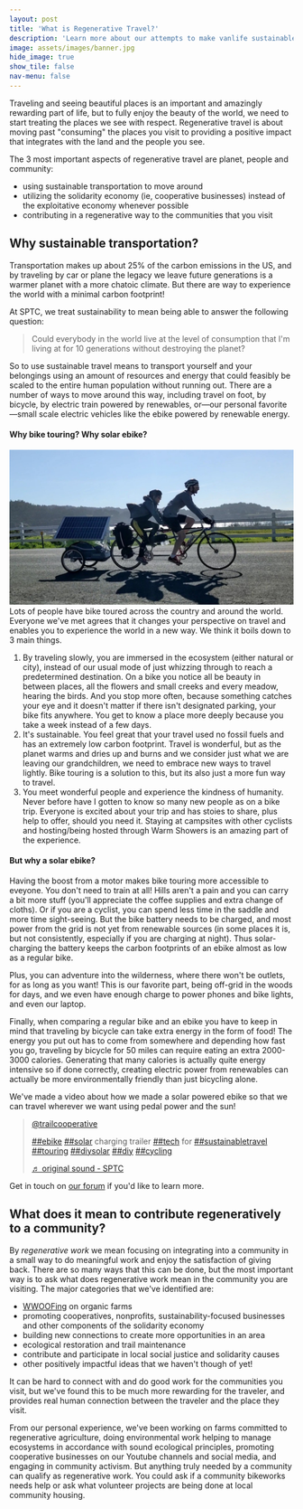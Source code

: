 ```yaml
---
layout: post
title: 'What is Regenerative Travel?'
description: 'Learn more about our attempts to make vanlife sustainable'
image: assets/images/banner.jpg
hide_image: true
show_tile: false
nav-menu: false
---
```


Traveling and seeing beautiful places is an important and amazingly rewarding part of life, but to fully enjoy the beauty of the world, we need to start treating the places we see with respect.  Regenerative travel is about moving past "consuming" the places you visit to providing a positive impact that integrates with the land and the people you see.

The 3 most important aspects of regenerative travel are planet, people and community:

- using sustainable transportation to move around
- utilizing the solidarity economy (ie, cooperative businesses) instead of the exploitative economy whenever possible
- contributing in a regenerative way to the communities that you visit



<h2>Why sustainable transportation? </h2>
<p>Transportation makes up about 25% of the carbon emissions in the US, and by traveling by car or plane the legacy we leave future generations is a warmer planet with a more chatoic climate. But there are way to experience the world with a minimal carbon footprint!

<p>At SPTC, we treat sustainability to mean being able to answer the following question:</p>
<blockquote>Could everybody in the world live at the level of consumption that I'm living at for 10 generations without destroying the planet?  </blockquote>

<p>So to use sustainable travel means to transport yourself and your belongings using an amount of resources and energy that could feasibly be scaled to the entire human population without running out. There are a number of ways to move around this way, including travel on foot, by bicycle, by electric train powered by renewables, or&mdash;our personal favorite&mdash;small scale electric vehicles like the ebike powered by renewable energy.</p>

<h4>Why bike touring? Why solar ebike?</h4>

<p><span class="image left"><img src="assets/images/banner.jpg" alt="" /></span>
Lots of people have bike toured across the country and around the world. Everyone we've met agrees that it changes your perspective on travel and enables you to experience the world in a new way. We think it boils down to 3 main things.
</p>
<ol>
    <li> By traveling slowly, you are immersed in the ecosystem (either natural or city), instead of our usual mode of just whizzing through to reach a predetermined destination. On a bike you notice all be beauty in between places, all the flowers and small creeks and every meadow, hearing the birds. And you stop more often, because something catches your eye and it doesn't matter if there isn't designated parking, your bike fits anywhere. You get to know a place more deeply because you take a week instead of a few days.
    </li>
    <li>It's sustainable. You feel great that your travel used no fossil fuels and has an extremely low carbon footprint. Travel is wonderful, but as the planet warms and dries up and burns and we consider just what we are leaving our grandchildren, we need to embrace new ways to travel lightly. Bike touring is a solution to this, but its also just a more fun way to travel.
    </li>
    <li>
    You meet wonderful people and experience the kindness of humanity. Never before have I gotten to know so many new people as on a bike trip. Everyone is excited about your trip and has stoies to share, plus help to offer, should you need it. Staying at campsites with other cyclists and hosting/being hosted through Warm Showers is an amazing part of the experience.
    </li>
</ol>

<h4>But why a solar ebike? </h4>
<p>
    Having the boost from a motor makes bike touring more accessible to eveyone. You don't need to train at all! Hills aren't a pain and you can carry a bit more stuff (you'll appreciate the coffee supplies and extra change of cloths). Or if you are a cyclist, you can spend less time in the saddle and more time sight-seeing.  But the bike battery needs to be charged, and most power from the grid is not yet from renewable sources (in some places it is, but not consistently, especially if you are charging at night). Thus solar-charging the battery keeps the carbon footprints of an ebike almost as low as a regular bike.
</p>
<p>
    Plus, you can adventure into the wilderness, where there won't be outlets, for as long as you want! This is our favorite part, being off-grid in the woods for days, and we even have enough charge to power phones and bike lights, and even our laptop.
</p>
<p>
    Finally, when comparing a regular bike and an ebike you have to keep in mind that traveling by bicycle can take extra energy in the form of food!  The energy you put out has to come from somewhere and depending how fast you go, traveling by bicycle for 50 miles can require eating an extra 2000-3000 calories.  Generating that many calories is actually quite energy intensive so if done correctly, creating electric power from renewables can actually be more environmentally friendly than just bicycling alone.
</p>

<p>
    We've made a video about how we made a solar powered ebike so that we can travel wherever we want using pedal power and the sun!
</p>

<blockquote class="tiktok-embed" cite="https://www.tiktok.com/@trailcooperative/video/6998002872877206789" data-video-id="6998002872877206789" style="max-width: 605px;min-width: 325px;" > <section> <a target="_blank" title="@trailcooperative" href="https://www.tiktok.com/@trailcooperative">@trailcooperative</a> <p><a title="ebike" target="_blank" href="https://www.tiktok.com/tag/ebike">##ebike</a> <a title="solar" target="_blank" href="https://www.tiktok.com/tag/solar">##solar</a> charging trailer <a title="tech" target="_blank" href="https://www.tiktok.com/tag/tech">##tech</a> for <a title="sustainabletravel" target="_blank" href="https://www.tiktok.com/tag/sustainabletravel">##sustainabletravel</a> <a title="touring" target="_blank" href="https://www.tiktok.com/tag/touring">##touring</a> <a title="diysolar" target="_blank" href="https://www.tiktok.com/tag/diysolar">##diysolar</a> <a title="diy" target="_blank" href="https://www.tiktok.com/tag/diy">##diy</a> <a title="cycling" target="_blank" href="https://www.tiktok.com/tag/cycling">##cycling</a></p> <a target="_blank" title="♬ original sound - SPTC" href="https://www.tiktok.com/music/original-sound-6998002589182790405">♬ original sound - SPTC</a> </section> </blockquote> <script async src="https://www.tiktok.com/embed.js"></script>
<p> Get in touch on <a href="https://www.reddit.com/r/solarpunktravel/">our forum</a> if you'd like to learn more.</p>


<h2>What does it mean to contribute regeneratively to a community?</h2>


<p>By <em>regenerative work</em> we mean focusing on integrating into a community in a small way to do meaningful work and enjoy the satisfaction of giving back.  There are so many ways that this can be done, but the most important way is to ask what does regenerative work mean in the community you are visiting. The major categories that we've identified are:</p>

<ul>
    <li><a href="">WWOOFing</a> on organic farms</li>
    <li>promoting cooperatives, nonprofits, sustainability-focused businesses and other components of the solidarity economy</li>
    <li>building new connections to create more opportunities in an area</li>
    <li>ecological restoration and trail maintenance</li>
    <li>contribute and participate in local social justice and solidarity causes</li>
    <li>other positively impactful ideas that we haven't though of yet!</li>
</ul>

It can be hard to connect with and do good work for the communities you visit, but we've found this to be much more rewarding for the traveler, and provides real human connection between the traveler and the place they visit.


<p>From our personal experience, we've been working on farms committed to regenerative agriculture, doing environmental work helping to manage ecosystems in accordance with sound ecological principles, promoting cooperative businesses on our Youtube channels and social media, and engaging in community activism. But anything truly needed by a community can qualify as regenerative work. You could ask if a community bikeworks needs help or ask what volunteer projects are being done at local community housing.</p>